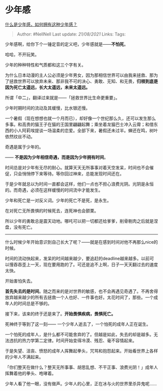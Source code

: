 # 少年感
[什么是少年感，如何拥有这种少年感？](https://www.zhihu.com/question/60399428/answer/904996201)

> Author: #NellNell 
> Last update: *21/08/2021* 
> Links:
> Tags:   

少年感啊，给你下个一锤定音的定义吧，少年感就是——**不怕死**。

哈哈，不开玩笑。

少年的种种特性和气质都和这三个字有关。

为什么日本动漫的主人公必须是少年男女，因为那相信世界可以由我来拯救、那为了拯救世界可以放弃未来、那非我不可的决心、勇敢、无知、和无畏，**归根到底是因为死亡太遥远，长大太遥远，未来太遥远。**

所谓「中二」，翻译过来就是——「拯救世界比生命更重要」。

少年时期时间的流动及其缓慢，比水银还慢。

一个暑假（现在想想也就一个月而已），却好像一个世纪那么久，还可以发生那么多事。和高贵的猫王子在猫的王国里翩翩起舞；乘坐着龙猫巴士冲入云霄；和借东西的小人阿莉埃提谈一场温柔的恋爱。全部下来，暑假还未过半。蝉还在鸣，树叶依然纹丝不动。

奇遇是属于少年的。

—— **不是因为少年相信奇遇，而是因为少年拥有时间**。

时间总是对少年有无尽的耐心。就算天天无所事事对着天空发呆，时间也不会催促，只会悄悄停下来等待。等你回过神来，总能发现时间还在。

于是少年就总以为时间一直都会这样，他们一点也不担心浪费光阴。光阴是永恒的。而奇遇，必须在这样缓慢的时间流中才能发生。

少年和死亡是一对反义词。少年的死亡不是死，是永生。

在对死亡无所畏惧的时候死去，连死神也会颤栗。

所以少年的勇敢总是震天动地。哪吒可以把一切都还给爹爹，削骨剔肉之后就是涅盘，没有死亡。

---

什么时候少年开始意识到自己长大了呢？——就是在感到时间对他不再那么nice的时候。

时间的流动快起来，发呆的时间越来越少，要追赶的deadline越来越多。以前可以慢吞吞歪上一天，现在要用跑的了。可还是追不上啊，日子一天天翻过去的速度太快。

开始害怕失去。

**首先失去的是时间**。随之而来的是对世界的敏感，也不会再遇见奇遇了。不再舍得放弃越来越少的所有去拯救一个人也好、一件事也好。太花时间了，那些。一个成年人的时间总是不够的。

接下来，该来的终于还是来了。**开始畏惧疾病，畏惧死亡。**

死神终于等到了这一刻—— 一个少年人逝去了，一个怕死的成年人正在诞生。

一个怕死的成年人，是什么都不可能舍弃的了。但越是如此，失去的却是越多。无法违抗的热力学第二定律。时间开始变得冷漠、残忍、毫不容情起来。

于是失望、沮丧、愤怒的成年人挥舞起拳头，咒骂和抱怨起来。开始看世界上各样的少年人不满起来。

「你们整天在做什么？整天无所事事、胡思乱想、不干正事、浪费光阴！」成年人挥舞着他的拳头、咆哮着。

少年人看了他一眼，没有做声。少年人的心里，正在冰与火的世界里杀异鬼呢……